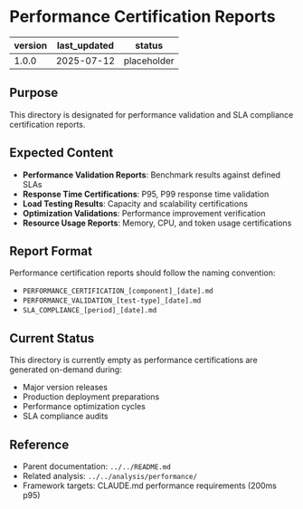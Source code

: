 # Performance Certification Reports

| version | last_updated | status |
|---------|--------------|--------|
| 1.0.0   | 2025-07-12   | placeholder |

## Purpose

This directory is designated for performance validation and SLA compliance certification reports.

## Expected Content

- **Performance Validation Reports**: Benchmark results against defined SLAs
- **Response Time Certifications**: P95, P99 response time validation
- **Load Testing Results**: Capacity and scalability certifications
- **Optimization Validations**: Performance improvement verification
- **Resource Usage Reports**: Memory, CPU, and token usage certifications

## Report Format

Performance certification reports should follow the naming convention:
- `PERFORMANCE_CERTIFICATION_[component]_[date].md`
- `PERFORMANCE_VALIDATION_[test-type]_[date].md`
- `SLA_COMPLIANCE_[period]_[date].md`

## Current Status

This directory is currently empty as performance certifications are generated on-demand during:
- Major version releases
- Production deployment preparations
- Performance optimization cycles
- SLA compliance audits

## Reference

- Parent documentation: `../../README.md`
- Related analysis: `../../analysis/performance/`
- Framework targets: CLAUDE.md performance requirements (200ms p95)